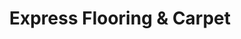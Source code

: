 ---
title: "Express Flooring & Carpet"
url: /southgate/express-flooring-und-carpet/
shop: Teppiche
---